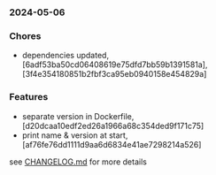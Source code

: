### 2024-05-06

### Chores
+ dependencies updated, [6adf53ba50cd06408619e75dfd7bb59b1391581a], [3f4e354180851b2fbf3ca95eb0940158e454829a]

### Features
+ separate version in Dockerfile, [d20dcaa10edf2ed26a1966a68c354ded9f171c75]
+ print name & version at start, [af76fe76dd1111d9aa6d6834e41ae7298214a526]

see <a href='https://github.com/mrjackwills/flightbox_backend/blob/main/CHANGELOG.md'>CHANGELOG.md</a> for more details

